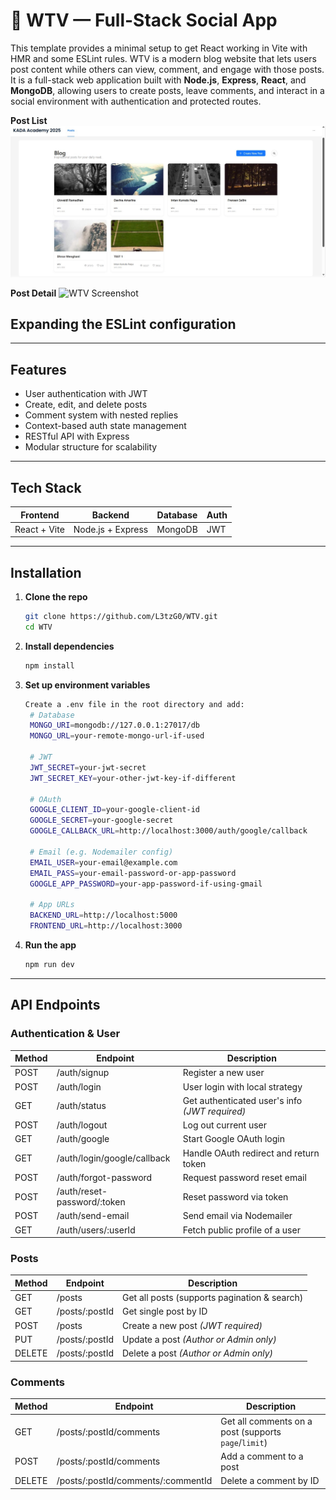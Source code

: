 # 📝 WTV — Full-Stack Social App

This template provides a minimal setup to get React working in Vite with HMR and some ESLint rules.
WTV is a modern blog website that lets users post content while others can view, comment, and engage with those posts. It is a full-stack web application built with **Node.js**, **Express**, **React**, and **MongoDB**, allowing users to create posts, leave comments, and interact in a social environment with authentication and protected routes.

**Post List**
![WTV Screenshot](src/assets/preview.jpg)

**Post Detail**
![WTV Screenshot](src/assets/postdetail.png)

## Expanding the ESLint configuration
---

## Features

- User authentication with JWT
- Create, edit, and delete posts
- Comment system with nested replies
- Context-based auth state management
- RESTful API with Express
- Modular structure for scalability

---

## Tech Stack

| Frontend | Backend | Database | Auth |
|----------|---------|----------|------|
| React + Vite | Node.js + Express | MongoDB | JWT |

---

## Installation

1. **Clone the repo**
   ```bash
   git clone https://github.com/L3tzG0/WTV.git
   cd WTV

2. **Install dependencies**
   ```bash
   npm install
3. **Set up environment variables**
   ```bash
   Create a .env file in the root directory and add:
    # Database
    MONGO_URI=mongodb://127.0.0.1:27017/db
    MONGO_URL=your-remote-mongo-url-if-used

    # JWT
    JWT_SECRET=your-jwt-secret
    JWT_SECRET_KEY=your-other-jwt-key-if-different

    # OAuth
    GOOGLE_CLIENT_ID=your-google-client-id
    GOOGLE_SECRET=your-google-secret
    GOOGLE_CALLBACK_URL=http://localhost:3000/auth/google/callback

    # Email (e.g. Nodemailer config)
    EMAIL_USER=your-email@example.com
    EMAIL_PASS=your-email-password-or-app-password
    GOOGLE_APP_PASSWORD=your-app-password-if-using-gmail

    # App URLs
    BACKEND_URL=http://localhost:5000
    FRONTEND_URL=http://localhost:3000

4. **Run the app**
   ```bash
   npm run dev
---
## API Endpoints
### Authentication & User
| Method | Endpoint | Description |
|--------|----------|-------------|
| POST | /auth/signup | Register a new user |
| POST | /auth/login | User login with local strategy |
| GET  | /auth/status | Get authenticated user's info *(JWT required)* |
| POST | /auth/logout | Log out current user |
| GET  | /auth/google | Start Google OAuth login |
| GET  | /auth/login/google/callback | Handle OAuth redirect and return token |
| POST | /auth/forgot-password | Request password reset email |
| POST | /auth/reset-password/:token | Reset password via token |
| POST | /auth/send-email | Send email via Nodemailer |
| GET  | /auth/users/:userId | Fetch public profile of a user |
### Posts
| Method | Endpoint | Description |
|--------|----------|-------------|
| GET | /posts | Get all posts (supports pagination & search) |
| GET | /posts/:postId | Get single post by ID |
| POST | /posts | Create a new post *(JWT required)* |
| PUT | /posts/:postId | Update a post *(Author or Admin only)* |
| DELETE | /posts/:postId | Delete a post *(Author or Admin only)* |
### Comments
| Method | Endpoint | Description |
|--------|----------|-------------|
| GET | /posts/:postId/comments | Get all comments on a post (supports `page`/`limit`) |
| POST | /posts/:postId/comments | Add a comment to a post |
| DELETE | /posts/:postId/comments/:commentId | Delete a comment by ID |
